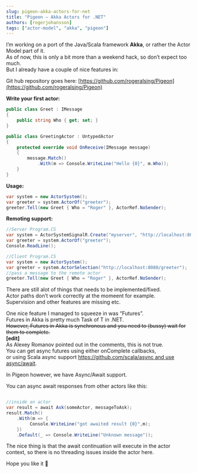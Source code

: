 ```yaml
---
slug: pigeon-akka-actors-for-net
title: "Pigeon – Akka Actors for .NET"
authors: [rogerjohansson]
tags: ["actor-model", "akka", "pigeon"]
---
```

I’m working on a port of the Java/Scala framework **Akka**, or rather the Actor Model part of it.  
As of now, this is only a bit more than a weekend hack, so don’t expect too much.  
But I already have a couple of nice features in:

<!-- truncate -->

Git hub repository goes here: [https://github.com/rogeralsing/Pigeon](https://github.com/rogeralsing/Pigeon)

**Write your first actor:**

```csharp
public class Greet : IMessage
{
    public string Who { get; set; }
}

public class GreetingActor : UntypedActor
{
    protected override void OnReceive(IMessage message)
    {
        message.Match()
            .With(m => Console.WriteLine("Hello {0}", m.Who));
    }
}
```

**Usage:**

```csharp
var system = new ActorSystem();
var greeter = system.ActorOf("greeter");
greeter.Tell(new Greet { Who = "Roger" }, ActorRef.NoSender);
```

**Remoting support:**

```csharp
//Server Program.CS
var system = ActorSystemSignalR.Create("myserver", "http://localhost:8080);
var greeter = system.ActorOf("greeter");
Console.ReadLine();

//Client Program.CS
var system = new ActorSystem();
var greeter = system.ActorSelection("http://localhost:8080/greeter");
//pass a message to the remote actor
greeter.Tell(new Greet { Who = "Roger" }, ActorRef.NoSender);
```

There are still alot of things that needs to be implemented/fixed.  
Actor paths don’t work correctly at the momeent for example.  
Supervision and other features are missing etc.

One nice feature I managed to squeeze in was “Futures”.  
Futures in Akka is pretty much Task of T in .NET.  
~~However, Futures in Akka is synchronous and you need to (bussy) wait for them to complete.~~  
**\[edit\]**  
As Alexey Romanov pointed out in the comments, this is not true.  
You can get async futures using either onComplete callbacks,  
or using Scala async support [https://github.com/scala/async and use async/await](https://github.com/scala/async%20and%20use%20async/await).

In Pigeon however, we have Async/Await support.

You can async await responses from other actors like this:

```csharp

//inside an actor
var result = await Ask(someActor, messageToAsk);
result.Match()
    .With(m => {
         Console.WriteLine("got awaited result {0}",m);
    })
    .Default(_ => Console.WriteLine("Unknown message"));
```

The nice thing is that the await continuation will execute in the actor context, so there is no threading issues inside the actor here.

Hope you like it 🙂
